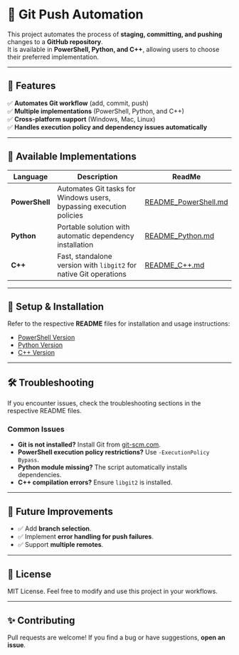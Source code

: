 # 🚀 Git Push Automation

This project automates the process of **staging, committing, and pushing** changes to a **GitHub repository**.  
It is available in **PowerShell, Python, and C++**, allowing users to choose their preferred implementation.

---

## 📌 Features
✅ **Automates Git workflow** (add, commit, push)  
✅ **Multiple implementations** (PowerShell, Python, and C++)  
✅ **Cross-platform support** (Windows, Mac, Linux)  
✅ **Handles execution policy and dependency issues automatically**  

---

## 📂 Available Implementations

| Language | Description | ReadMe |
|----------|------------|--------|
| **PowerShell** | Automates Git tasks for Windows users, bypassing execution policies | [README_PowerShell.md](README_PowerShell.md) |
| **Python** | Portable solution with automatic dependency installation | [README_Python.md](README_Python.md) |
| **C++** | Fast, standalone version with `libgit2` for native Git operations | [README_C++.md](README_C++.md) |

---

## 🔧 Setup & Installation
Refer to the respective **README** files for installation and usage instructions:
- [PowerShell Version](README_PowerShell.md)
- [Python Version](README_Python.md)
- [C++ Version](README_C++.md)

---

## 🛠 Troubleshooting
If you encounter issues, check the troubleshooting sections in the respective README files.

### **Common Issues**
- **Git is not installed?** Install Git from [git-scm.com](https://git-scm.com/).
- **PowerShell execution policy restrictions?** Use `-ExecutionPolicy Bypass`.
- **Python module missing?** The script automatically installs dependencies.
- **C++ compilation errors?** Ensure `libgit2` is installed.

---

## 🎯 Future Improvements
- ✅ Add **branch selection**.
- ✅ Implement **error handling for push failures**.
- ✅ Support **multiple remotes**.

---

## 📜 License
MIT License. Feel free to modify and use this project in your workflows.

---

## ✨ Contributing
Pull requests are welcome! If you find a bug or have suggestions, **open an issue**.